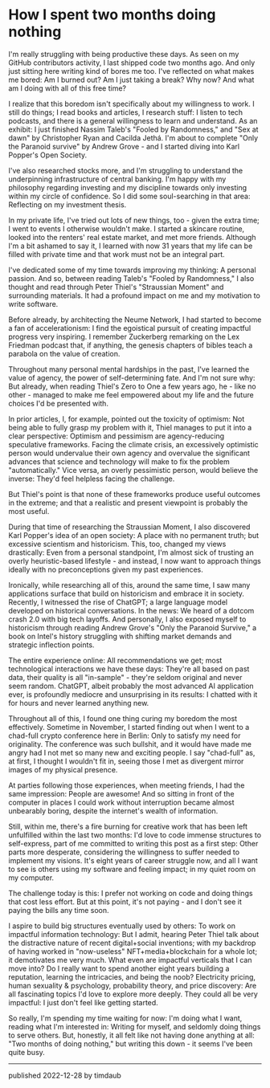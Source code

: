 # How I spent two months doing nothing

I'm really struggling with being productive these days. As seen on my GitHub
contributors activity, I last shipped code two months ago. And only just
sitting here writing kind of bores me too. I've reflected on what makes me
bored: Am I burned out? Am I just taking a break? Why now? And what am I doing
with all of this free time?

I realize that this boredom isn't specifically about my willingness to work. I
still do things; I read books and articles, I research stuff: I listen to tech
podcasts, and there is a general willingness to learn and understand. As an
exhibit: I just finished Nassim Taleb's "Fooled by Randomness," and "Sex at
dawn" by Christopher Ryan and Cacilda Jethá‎. I'm about to complete "Only
the Paranoid survive" by Andrew Grove - and I started diving into Karl Popper's
Open Society.

I've also researched stocks more, and I'm struggling to understand the
underpinning infrastructure of central banking. I'm happy with my philosophy
regarding investing and my discipline towards only investing within my circle
of confidence. So I did some soul-searching in that area: Reflecting on my
investment thesis.

In my private life, I've tried out lots of new things, too - given the extra
time; I went to events I otherwise wouldn't make. I started a skincare routine,
looked into the renters' real estate market, and met more friends. Although I'm
a bit ashamed to say it, I learned with now 31 years that my life can be filled
with private time and that work must not be an integral part.

I've dedicated some of my time towards improving my thinking: A personal
passion. And so, between reading Taleb's "Fooled by Randomness," I also thought
and read through Peter Thiel's "Straussian Moment" and surrounding materials.
It had a profound impact on me and my motivation to write software.

Before already, by architecting the Neume Network, I had started to become a
fan of accelerationism: I find the egoistical pursuit of creating impactful
progress very inspiring. I remember Zuckerberg remarking on the Lex Friedman
podcast that, if anything, the genesis chapters of bibles teach a parabola on
the value of creation.

Throughout many personal mental hardships in the past, I've learned the value
of agency, the power of self-determining fate. And I'm not sure why: But
already, when reading Thiel's Zero to One a few years ago, he - like no other -
managed to make me feel empowered about my life and the future choices I'd be
presented with.

In prior articles, I, for example, pointed out the toxicity of optimism: Not
being able to fully grasp my problem with it, Thiel manages to put it into a
clear perspective: Optimism and pessimism are agency-reducing speculative
frameworks. Facing the climate crisis, an excessively optimistic person would
undervalue their own agency and overvalue the significant advances that science
and technology will make to fix the problem "automatically." Vice versa, an
overly pessimistic person, would believe the inverse: They'd feel helpless
facing the challenge.

But Thiel's point is that none of these frameworks produce useful outcomes in
the extreme; and that a realistic and present viewpoint is probably the most
useful.

During that time of researching the Straussian Moment, I also discovered Karl
Popper's idea of an open society: A place with no permanent truth; but
excessive scientism and historicism. This, too, changed my views drastically:
Even from a personal standpoint, I'm almost sick of trusting an overly
heuristic-based lifestyle - and instead, I now want to approach things ideally
with no preconceptions given my past experiences.

Ironically, while researching all of this, around the same time, I saw many
applications surface that build on historicism and embrace it in society.
Recently, I witnessed the rise of ChatGPT; a large language model developed on
historical conversations. In the news: We heard of a dotcom crash 2.0 with big
tech layoffs. And personally, I also exposed myself to historicism through
reading Andrew Grove's "Only the Paranoid Survive," a book on Intel's history
struggling with shifting market demands and strategic inflection points.

The entire experience online: All recommendations we get; most technological
interactions we have these days: They're all based on past data, their quality
is all "in-sample" - they're seldom original and never seem random. ChatGPT,
albeit probably the most advanced AI application ever, is profoundly mediocre
and unsurprising in its results: I chatted with it for hours and never learned
anything new.

Throughout all of this, I found one thing curing my boredom the most
effectively. Sometime in November, I started finding out when I went to a
chad-full crypto conference here in Berlin: Only to satisfy my need for
originality. The conference was such bullshit, and it would have made me angry
had I not met so many new and exciting people. I say "chad-full" as, at first,
I thought I wouldn't fit in, seeing those I met as divergent mirror images of
my physical presence.

At parties following those experiences, when meeting friends, I had the same
impression: People are awesome! And so sitting in front of the computer in
places I could work without interruption became almost unbearably boring,
despite the internet's wealth of information.

Still, within me, there's a fire burning for creative work that has been left
unfulfilled within the last two months: I'd love to code immense structures to
self-express, part of me committed to writing this post as a first step: Other
parts more desperate, considering the willingness to suffer needed to implement
my visions. It's eight years of career struggle now, and all I want to see is
others using my software and feeling impact; in my quiet room on my computer.

The challenge today is this: I prefer not working on code and doing things that
cost less effort. But at this point, it's not paying - and I don't see it
paying the bills any time soon.

I aspire to build big structures eventually used by others: To work on
impactful information technology: But I admit, hearing Peter Thiel talk about
the distractive nature of recent digital+social inventions; with my backdrop of
having worked in "now-useless" NFT+media+blockchain for a whole lot; it
demotivates me very much. What even are impactful verticals that I can move
into? Do I really want to spend another eight years building a reputation,
learning the intricacies, and being the noob? Electricity pricing, human
sexuality & psychology, probability theory, and price discovery: Are all
fascinating topics I'd love to explore more deeply. They could all be very
impactful: I just don't feel like getting started.

So really, I'm spending my time waiting for now: I'm doing what I want, reading
what I'm interested in: Writing for myself, and seldomly doing things to serve
others. But, honestly, it all felt like not having done anything at all: "Two
months of doing nothing," but writing this down - it seems I've been quite
busy.

---

published 2022-12-28 by timdaub
